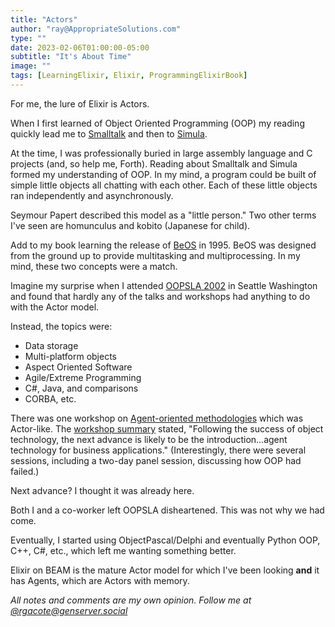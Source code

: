```yaml
---
title: "Actors"
author: "ray@AppropriateSolutions.com"
type: ""
date: 2023-02-06T01:00:00-05:00
subtitle: "It's About Time"
image: ""
tags: [LearningElixir, Elixir, ProgrammingElixirBook]
---
```


For me, the lure of Elixir is Actors.

<!--more-->

When I first learned of Object Oriented Programming (OOP) my reading quickly
lead me to [Smalltalk](https://en.wikipedia.org/wiki/History_of_the_Actor_model#Smalltalk)
and then to [Simula](https://en.wikipedia.org/wiki/History_of_the_Actor_model#Simula).

At the time, I was professionally buried in large assembly language and C projects
(and, so help me, Forth).
Reading about Smalltalk and Simula formed my understanding of OOP.
In my mind, a program could be built of simple little objects all chatting with each other.
Each of these little objects ran independently and asynchronously.

Seymour Papert described this model as a "little person."
Two other terms I've seen are homunculus and kobito (Japanese for child).

Add to my book learning the release of [BeOS](https://en.wikipedia.org/wiki/BeOS) in 1995.
BeOS was designed from the ground up to provide multitasking and multiprocessing.
In my mind, these two concepts were a match.

Imagine my surprise when I attended [OOPSLA 2002](http://www.oopsla.org/2002/) in Seattle Washington
and found that hardly any of the talks and workshops had anything to do with the Actor model.

Instead, the topics were:
- Data storage
- Multi-platform objects
- Aspect Oriented Software
- Agile/Extreme Programming
- C#, Java, and comparisons
- CORBA, etc.

There was one workshop on [Agent-oriented methodologies](http://www.oopsla.org/2002/fp/files/wor-14.html)
which was Actor-like.
The [workshop summary](http://www.oopsla.org/2002/fp/files/wor-14.html) stated,
"Following the success of object technology, the next advance is likely to be the introduction...agent technology for business applications."
(Interestingly, there were several sessions, including a two-day panel session, discussing how OOP had failed.)

Next advance? I thought it was already here.

Both I and a co-worker left OOPSLA disheartened.
This was not why we had come.

Eventually, I started using ObjectPascal/Delphi and eventually Python OOP, C++, C#, etc.,
which left me wanting something better.

Elixir on BEAM is the mature Actor model for which I've been looking __and__ it has Agents, which are Actors with memory.

_All notes and comments are my own opinion. Follow me at [@rgacote@genserver.social](https://genserver.social/rgacote)_
